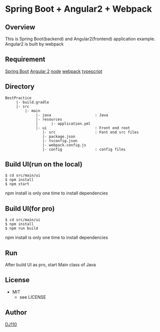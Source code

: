 Spring Boot + Angular2 + Webpack
====
## Overview
This is Spring Boot(backend) and Angular2(frontend) application example.
Angular2 is built by webpack

## Requirement
[Spring Boot](https://projects.spring.io/spring-boot/)
[Angular 2](https://angular.io/)
[node](https://nodejs.org/en/)
[webpack](https://webpack.github.io/)
[typescript](https://www.typescriptlang.org/)

## Directory
    BestPractice
         |- build.gradle
         |- src
             |- main
                  |- java                    : Java
                  |- resources
                  |      |- application.yml
                  |- ui                      : Front end root
                     |- src                  : Font end src files
                     |- package.json
                     |- tsconfig.json
                     |- webpack.config.js
                     |- config               : config files


## Build UI(run on the local)
    $ cd src/main/ui
    $ npm install
    $ npm start

npm install is only one time to install dependencies

## Build UI(for pro)
    $ cd src/main/ui
    $ npm install
    $ npm run build

npm install is only one time to install dependencies

## Run
After build UI as pro, start Main class of Java

## License
* MIT
    * see LICENSE

## Author
[DJ110](http://atmarkplant.com)